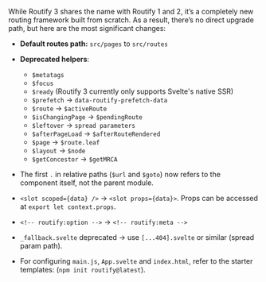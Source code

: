 While Routify 3 shares the name with Routify 1 and 2, it’s a completely new routing framework built from scratch. As a result, there’s no direct upgrade path, but here are the most significant changes:

- **Default routes path:** `src/pages` to `src/routes`
- **Deprecated helpers**: 
  - `$metatags`
  - `$focus`
  - `$ready` (Routify 3 currently only supports Svelte's native SSR)
  - `$prefetch` →  `data-routify-prefetch-data`
  - `$route` → `$activeRoute`
  - `$isChangingPage` → `$pendingRoute`
  - `$leftover` → `spread parameters`
  - `$afterPageLoad` →  `$afterRouteRendered`
  - `$page` → `$route.leaf`
  - `$layout` → `$node`
  - `$getConcestor` → `$getMRCA`

- The first `.` in relative paths (`$url` and `$goto`) now refers to the component itself, not the parent module.
- `<slot scoped={data} />` → `<slot props={data}>`. Props can be accessed at `export let context.props`.
- `<!-- routify:option -->` → `<!-- routify:meta -->`
- `_fallback.svelte` deprecated → use `[...404].svelte` or similar (spread param path).
- For configuring `main.js`, `App.svelte` and `index.html`, refer to the starter templates: (`npm init routify@latest`).
